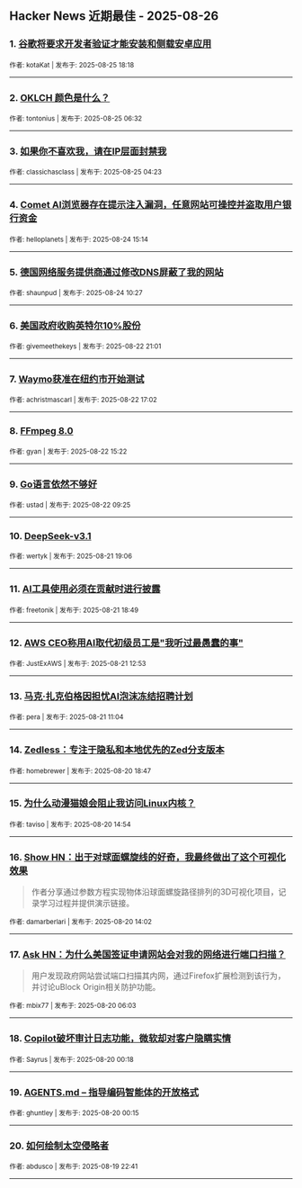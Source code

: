 ## Hacker News 近期最佳 - 2025-08-26


### 1. [谷歌将要求开发者验证才能安装和侧载安卓应用](https://news.ycombinator.com/item?id=45017028)

<sub>作者: kotaKat | 发布于: 2025-08-25 18:18</sub>

---

### 2. [OKLCH 颜色是什么？](https://news.ycombinator.com/item?id=45010876)

<sub>作者: tontonius | 发布于: 2025-08-25 06:32</sub>

---

### 3. [如果你不喜欢我，请在IP层面封禁我](https://news.ycombinator.com/item?id=45010183)

<sub>作者: classichasclass | 发布于: 2025-08-25 04:23</sub>

---

### 4. [Comet AI浏览器存在提示注入漏洞，任意网站可操控并盗取用户银行资金](https://news.ycombinator.com/item?id=45004846)

<sub>作者: helloplanets | 发布于: 2025-08-24 15:14</sub>

---

### 5. [德国网络服务提供商通过修改DNS屏蔽了我的网站](https://news.ycombinator.com/item?id=45003033)

<sub>作者: shaunpud | 发布于: 2025-08-24 10:27</sub>

---

### 6. [美国政府收购英特尔10%股份](https://news.ycombinator.com/item?id=44989773)

<sub>作者: givemeethekeys | 发布于: 2025-08-22 21:01</sub>

---

### 7. [Waymo获准在纽约市开始测试](https://news.ycombinator.com/item?id=44986949)

<sub>作者: achristmascarl | 发布于: 2025-08-22 17:02</sub>

---

### 8. [FFmpeg 8.0](https://news.ycombinator.com/item?id=44985730)

<sub>作者: gyan | 发布于: 2025-08-22 15:22</sub>

---

### 9. [Go语言依然不够好](https://news.ycombinator.com/item?id=44982491)

<sub>作者: ustad | 发布于: 2025-08-22 09:25</sub>

---

### 10. [DeepSeek-v3.1](https://news.ycombinator.com/item?id=44976764)

<sub>作者: wertyk | 发布于: 2025-08-21 19:06</sub>

---

### 11. [AI工具使用必须在贡献时进行披露](https://news.ycombinator.com/item?id=44976568)

<sub>作者: freetonik | 发布于: 2025-08-21 18:49</sub>

---

### 12. [AWS CEO称用AI取代初级员工是"我听过最愚蠢的事"](https://news.ycombinator.com/item?id=44972151)

<sub>作者: JustExAWS | 发布于: 2025-08-21 12:53</sub>

---

### 13. [马克·扎克伯格因担忧AI泡沫冻结招聘计划](https://news.ycombinator.com/item?id=44971273)

<sub>作者: pera | 发布于: 2025-08-21 11:04</sub>

---

### 14. [Zedless：专注于隐私和本地优先的Zed分支版本](https://news.ycombinator.com/item?id=44964916)

<sub>作者: homebrewer | 发布于: 2025-08-20 18:47</sub>

---

### 15. [为什么动漫猫娘会阻止我访问Linux内核？](https://news.ycombinator.com/item?id=44962529)

<sub>作者: taviso | 发布于: 2025-08-20 14:54</sub>

---

### 16. [Show HN：出于对球面螺旋线的好奇，我最终做出了这个可视化效果](https://news.ycombinator.com/item?id=44962066)
> 作者分享通过参数方程实现物体沿球面螺旋路径排列的3D可视化项目，记录学习过程并提供演示链接。

<sub>作者: damarberlari | 发布于: 2025-08-20 14:02</sub>

---

### 17. [Ask HN：为什么美国签证申请网站会对我的网络进行端口扫描？](https://news.ycombinator.com/item?id=44959073)
> 用户发现政府网站尝试端口扫描其内网，通过Firefox扩展检测到该行为，并讨论uBlock Origin相关防护功能。

<sub>作者: mbix77 | 发布于: 2025-08-20 06:03</sub>

---

### 18. [Copilot破坏审计日志功能，微软却对客户隐瞒实情](https://news.ycombinator.com/item?id=44957454)

<sub>作者: Sayrus | 发布于: 2025-08-20 00:18</sub>

---

### 19. [AGENTS.md – 指导编码智能体的开放格式](https://news.ycombinator.com/item?id=44957443)

<sub>作者: ghuntley | 发布于: 2025-08-20 00:15</sub>

---

### 20. [如何绘制太空侵略者](https://news.ycombinator.com/item?id=44956915)

<sub>作者: abdusco | 发布于: 2025-08-19 22:41</sub>

---
